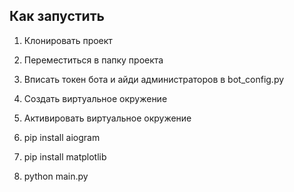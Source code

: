 ## Как запустить
1. Клонировать проект

2. Переместиться в папку проекта

3. Вписать токен бота и айди администраторов в bot_config.py

4. Создать виртуальное окружение

5. Активировать виртуальное окружение

6. pip install aiogram

7. pip install matplotlib

8. python main.py

